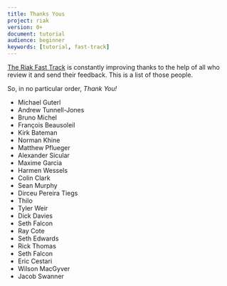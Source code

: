 ```yaml
---
title: Thanks Yous
project: riak
version: 0+
document: tutorial
audience: beginner
keywords: [tutorial, fast-track]
---
```


[The Riak Fast Track](The-Riak-Fast-Track.html) is constantly improving thanks to the help of all who review it and send their feedback. This is a list of those people.

So, in no particular order, *Thank You!*

* Michael Guterl
* Andrew Tunnell-Jones
* Bruno Michel
* François Beausoleil
* Kirk Bateman
* Norman Khine
* Matthew Pflueger
* Alexander Sicular
* Maxime Garcia
* Harmen Wessels
* Colin Clark
* Sean Murphy
* Dirceu Pereira Tiegs
* Thilo
* Tyler Weir
* Dick Davies
* Seth Falcon
* Ray Cote
* Seth Edwards
* Rick Thomas
* Seth Falcon
* Eric Cestari
* Wilson MacGyver
* Jacob Swanner
